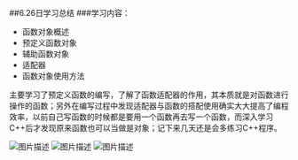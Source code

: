 ##6.26日学习总结
###学习内容：
- 函数对象概述
- 预定义函数对象
- 辅助函数对象
- 适配器
- 函数对象使用方法

主要学习了预定义函数的编写，了解了函数适配器的作用，其本质就是对函数进行操作的函数；另外在编写过程中发现适配器与函数的搭配使用确实大大提高了编程效率，以前自己写函数的时候都是要用一个函数再去写一个函数，而深入学习C++后才发现原来函数也可以当做是对象；记下来几天还是会多练习C++程序。

![图片描述](https://dn-simplecloud.shiyanlou.com/courses/uid1080026-20190626-1561509883555)
![图片描述](https://dn-simplecloud.shiyanlou.com/courses/uid1080026-20190626-1561510557943)
![图片描述](https://dn-simplecloud.shiyanlou.com/courses/uid1080026-20190626-1561510568663)